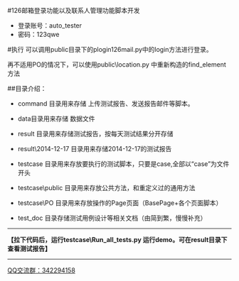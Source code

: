 
#126邮箱登录功能以及联系人管理功能脚本开发

* 登录账号：auto_tester
* 密码：123qwe

#执行
可以调用public目录下的plogin126mail.py中的login方法进行登录。

再不适用PO的情况下，可以使用public\location.py 中重新构造的find_element方法

##目录介绍：

* command 目录用来存储 上传测试报告、发送报告邮件等脚本。

* data目录用来存储  数据文件

* result 目录用来存储测试报告，按每天测试结果分开存储

* result\2014-12-17 目录用来存储2014-12-17的测试报告

* testcase 目录用来存放要执行的测试脚本，只要是case,全部以“case”为文件开头

* testcase\public 目录用来存放公共方法，和重定义过的通用方法

* testcase\PO 目录用来存放操作的Page页面（BasePage+各个页面脚本）

* test_doc 目录存储测试用例设计等相关文档（由简到繁，慢慢补充）

- - -

**【拉下代码后，运行testcase\Run_all_tests.py 运行demo。可在result目录下查看测试报告】**

- - -
[QQ交流群：342294158](http://shang.qq.com/wpa/qunwpa?idkey=5e4d5bfec6c8b10f9b08fa37ea7870922cf4d08797de9657c09a1b70d255710e)